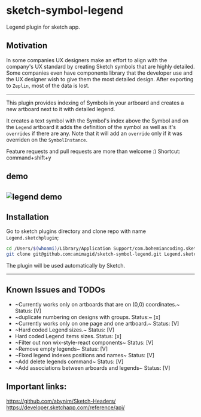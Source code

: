 # sketch-symbol-legend
Legend plugin for sketch app.
## Motivation
In some companies UX designers make an effort to align with the company's UX standard by creating Sketch symbols that are highly detailed.
Some companies even have components library that the developer use and the UX designer wish to give them the most detailed design.
After exporting to `Zeplin`, most of the data is lost.

---
This plugin provides indexing of Symbols in your artboard and creates a new artboard next to it with detailed legend.

It creates a text symbol with the Symbol's index above the Symbol and on the `Legend` artboard it adds the definition of the symbol as well as it's `overrides` if there are any.
Note that it will add an `override` only if it was overriden on the `SymbolInstance`.

Feature requests and pull requests are more than welcome :)
Shortcut: command+shift+y
## demo

![legend demo](https://github.com/amimagid/sketch-symbol-legend/blob/master/LegendPlugin.gif)
---
## Installation

Go to sketch plugins directory and clone repo with name `Legend.sketchplugin`;
```sh
cd /Users/$(whoami)/Library/Application Support/com.bohemiancoding.sketch3/Plugins
git clone git@github.com:amimagid/sketch-symbol-legend.git Legend.sketchplugin
```
The plugin will be used automatically by Sketch.

---
## Known Issues and TODOs
- ~Currently works only on artboards that are on (0,0) coordinates.~ Status: [V]
- ~duplicate numbering on designs with groups. Status:~ [x]
- ~Currently works only on one page and one artboard.~ Status: [V]
- ~Hard coded Legend sizes.~ Status: [V]
- Hard coded Legend items sizes. Status: [x]
- ~Filter out non wix-style-react components~ Status: [V]
- ~Remove empty legends~ Status: [V]
- ~Fixed legend indexes positions and names~ Status: [V]
- ~Add delete legends command~ Status: [V]
- ~Add associations between arboards and legends~ Status: [V]

## Important links:
https://github.com/abynim/Sketch-Headers/
https://developer.sketchapp.com/reference/api/
